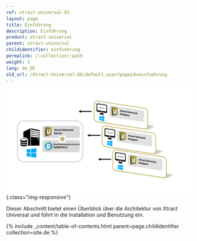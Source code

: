 ```yaml
---
ref: xtract-universal-01
layout: page
title: Einführung
description: Einführung
product: xtract-universal
parent: xtract-universal
childidentifier: einfuehrung
permalink: /:collection/:path
weight: 1
lang: de_DE
old_url: /Xtract-Universal-DE/default.aspx?pageid=einfuehrung
---
```


![client_server_architektur_xu_FINAL](/img/content/client_server_architektur_xu_FINAL.png){:class="img-responsive"}

Dieser Abschnitt bietet einen Überblick über die Architektur von Xtract Universal und führt in die Installation und Benutzung ein.

{% include _content/table-of-contents.html parent=page.childidentifier collection=site.de %}
